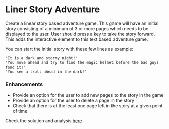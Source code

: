 # Liner Story Adventure

Create a linear story based adventure game. This game will have an initial story consisting of a minimum of 3 or more pages which needs to be displayed to the user. User should press a key to take the story forward. This adds the interactive element to this text based adventure game.

You can start the initial story with these few lines as example:

```
"It is a dark and stormy night!"
"You move ahead and try to find the magic helmet before the bad guys fond it!"
"You see a troll ahead in the dark!"
```

### Enhancements
- Provide an option for the user to add new pages to the story in the game
- Provide an option for the user to delete a page in the story
- Check that there is at the least one page left in the story at a given point of time

Check the solution and analysis [here](./Solution.md/)